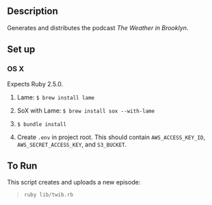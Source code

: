 ## Description

Generates and distributes the podcast *The Weather in Brooklyn*.

## Set up

### OS X

Expects Ruby 2.5.0.

1. Lame: `$ brew install lame`

2. SoX with Lame: `$ brew install sox --with-lame`

3. `$ bundle install`

4. Create `.env` in project root. This should contain `AWS_ACCESS_KEY_ID`, `AWS_SECRET_ACCESS_KEY`, and `S3_BUCKET`.


## To Run

This script creates and uploads a new episode:

> `ruby lib/twib.rb`


